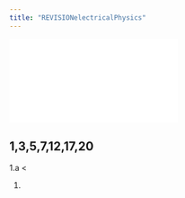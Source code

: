 ```yaml
---
title: "REVISIONelectricalPhysics"
---
```


![](notes/images/11%20Physics%20Revision%20Checklist%20-%20Electrical%20Circuits%202023.pdf)

## 1,3,5,7,12,17,20

1.a <

1.
